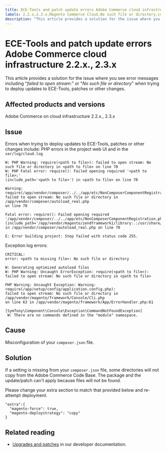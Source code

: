 ```yaml
---
title: ECE-Tools and patch update errors Adobe Commerce cloud infrastructure 2.2.x., 2.3.x
labels: 2.2.x,2.3.x,Magento Commerce Cloud,No such file or directory,composer.json,error message,failed to open stream:,how to,patches,updates to ECE-Tools,Troubleshooting,Adobe Commerce,cloud infrastructure
description: "This article provides a solution for the issue where you see error messages including \"*failed to open stream:*\" or \"*No such file or directory*\" when trying to deploy updates to ECE-Tools, patches or other changes."
---
```


# ECE-Tools and patch update errors Adobe Commerce cloud infrastructure 2.2.x., 2.3.x

This article provides a solution for the issue where you see error messages including "*failed to open stream:*" or "*No such file or directory*" when trying to deploy updates to ECE-Tools, patches or other changes.

## Affected products and versions

Adobe Commerce on cloud infrastructure 2.2.x., 2.3.x

## Issue

Errors when trying to deploy updates to ECE-Tools, patches or other changes include: PHP errors in the project web UI and in the `var/log/cloud.log`

```clike
W: PHP Warning: require(<path to file>): failed to open stream: No such file or directory in <path to file> on line 70
W: PHP Fatal error: require(): Failed opening required '<path to file>;'
(include_path='<path to file>') in <path to file> on line 70

Warning: require(/app/vendor/composer/../../app/etc/NonComposerComponentRegistration.php):
failed to open stream: No such file or directory in /app/vendor/composer/autoload_real.php
on line 70

Fatal error: require(): Failed opening required '/app/vendor/composer/../../app/etc/NonComposerComponentRegistration.php'
(include_path='/app/vendor/magento/zendframework1/library:.:/usr/share/php')
in /app/vendor/composer/autoload_real.php on line 70

E: Error building project: Step failed with status code 255.
```

Exception log errors:

```clike
CRITICAL:
error: <path to missing file>: No such file or directory
```

```clike
W: Generating optimized autoload files
W: PHP Warning: Uncaught ErrorException: require(<path to file>):
failed to open stream: No such file or directory in <path to file>
```

```clike
PHP Warning: Uncaught Exception: Warning: require(/app/setup/config/application.config.php):
failed to open stream: No such file or directory in /app/vendor/magento/framework/Console/Cli.php
on line 63 in /app/vendor/magento/framework/App/ErrorHandler.php:61
```

```clike
[Symfony\Component\Console\Exception\CommandNotFoundException]
 W: There are no commands defined in the "module" namespace.
```

## Cause

Misconfiguration of your `composer.json` file.

## Solution

If a setting is missing from your `composer.json` file, some directories will not copy from the Adobe Commerce Code Base. The package and the update/patch can't apply because files will not be found.

Please change your extra section to match that provided below and re-attempt deployment.

```clike
"extra":{
  "magento-force": true,
  "magento-deploystrategy": "copy"
}
```

## Related reading

* [Upgrades and patches](https://devdocs.magento.com/guides/v2.3/cloud/project/project-upgrade-parent.html?itm_source=devdocs&itm_medium=search_page&itm_campaign=federated_search&itm_term=update%20ece%20tools) in our developer documentation. 
